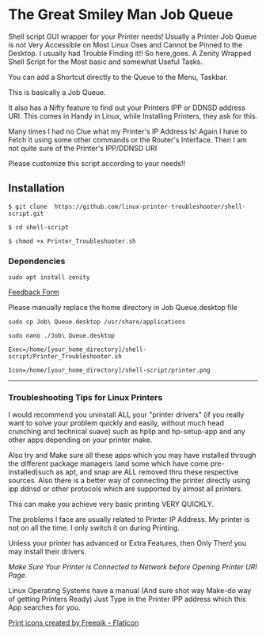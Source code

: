 
# The Great Smiley Man Job Queue


Shell script GUI wrapper for your Printer needs!
Usually a Printer Job Queue is not Very Accessible on Most Linux Oses and Cannot be
Pinned to the Desktop. I usually had Trouble Finding it!!
So here,goes. A Zenity Wrapped Shell Script for the Most basic and somewhat Useful Tasks.

You can add a Shortcut directly to the Queue to the Menu, Taskbar.

This is basically a Job Queue.

It also has a Nifty feature to find out your Printers IPP or DDNSD address URI.
This comes in Handy in Linux, while Installing Printers, they ask for this.

Many times I had no Clue what my Printer's IP Address Is!
Again I have to Fetch it using some other commands or the Router's Interface.
Then I am not quite sure of the Printer's IPP/DDNSD URI

Please customize this script according to your needs!!

## Installation
```$ git clone  https://github.com/linux-printer-troubleshooter/shell-script.git   ```

```$ cd shell-script ```

```$ chmod +x Printer_Troubleshooter.sh ```

### Dependencies
```sudo apt install zenity```


 <a href="https://form.jotform.com/223103545577455"> Feedback Form </a>

 Please manually replace the home directory in Job Queue.desktop file
 
 ```sudo cp Job\ Queue.desktop /usr/share/applications ```
 
 ```sudo nano ./Job\ Queue.desktop```
 
```Exec=/home/[your_home_directory]/shell-script/Printer_Troubleshooter.sh```

```Icon=/home/[your_home_directory]/shell-script/printer.png```
<hr>

### Troubleshooting Tips for Linux Printers
I would recommend you uninstall ALL your "printer drivers" (if you really want to solve your problem
quickly and easily, without much head crunching and technical suave) such as hplip and hp-setup-app
and any other apps depending on your printer make. 

Also try and Make sure all these apps which you may have installed through the different package managers
(and some which have come pre-installed)such as apt, and snap are ALL removed thru these respective sources.
Also there is a better way of connecting the printer directly using ipp ddnsd or other protocols which are
supported by almost all printers.


This can make you achieve very basic printing VERY QUICKLY.

The problems I face are usually related to Printer IP Address. My printer is not  on all the time. I only 
switch it on during Printing.


Unless your printer has advanced or Extra Features, then Only Then! you may install their drivers.

_Make Sure Your Printer is Connected to Network before Opening Printer URI Page._

Linux Operating Systems have a manual (And sure shot way Make-do way of getting Printers Ready)
Just Type in the Printer IPP address which this App searches for you.


 
<a href="https://www.flaticon.com/free-icons/print" title="print icons">Print icons created by Freepik - Flaticon</a>
